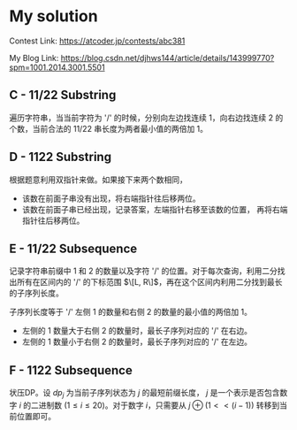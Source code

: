# My solution

Contest Link: https://atcoder.jp/contests/abc381

My Blog Link: https://blog.csdn.net/djhws144/article/details/143999770?spm=1001.2014.3001.5501

## C - 11/22 Substring
遍历字符串，当当前字符为 '/' 的时候，分别向左边找连续 $1$，向右边找连续 $2$ 的个数，当前合法的 $11/22$ 串长度为两者最小值的两倍加 $1$。

## D - 1122 Substring
根据题意利用双指针来做。如果接下来两个数相同，
- 该数在前面子串没有出现，将右端指针往后移两位。
- 该数在前面子串已经出现，记录答案，左端指针右移至该数的位置， 再将右端指针往后移两位。

## E - 11/22 Subsequence
记录字符串前缀中 $1$ 和 $2$ 的数量以及字符 '/' 的位置。对于每次查询，利用二分找出所有在区间内的 '/' 的下标范围 $\[L, R\]$，再在这个区间内利用二分找到最长的子序列长度。

子序列长度等于 '/' 左侧 $1$ 的数量和右侧 $2$ 的数量的最小值的两倍加 $1$。
- 左侧的 $1$ 数量大于右侧 $2$ 的数量时，最长子序列对应的 '/' 在右边。
- 左侧的 $1$ 数量小于右侧 $2$ 的数量时，最长子序列对应的 '/' 在左边。

## F - 1122 Subsequence
状压DP。设 $dp_j$ 为当前子序列状态为 $j$ 的最短前缀长度， $j$ 是一个表示是否包含数字 $i$ 的二进制数 ($1 \leq i \leq 20$)。对于数字 $i$，只需要从 $j \oplus (1 << (i - 1))$ 转移到当前位置即可。
